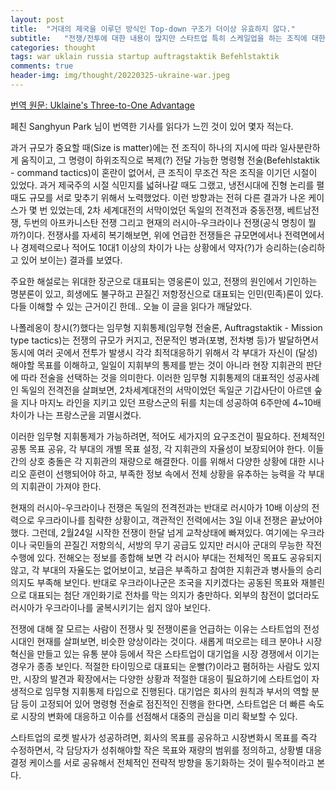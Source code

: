 ```yaml
---
layout: post
title:  "거대의 제국을 이루던 방식인 Top-down 구조가 더이상 유효하지 않다."
subtitle:   "전쟁/전투에 대한 내용이 많지만 스타트업 특히 스케일업을 하는 조직에 대한 이야기이다."
categories: thought
tags: war uklain russia startup auftragstaktik Befehlstaktik
comments: true
header-img: img/thought/20220325-ukraine-war.jpeg
---
```


[번역 원문: Uklaine's Three-to-One Advantage](https://otterletter.com/3-to-1/)
 
페친 Sanghyun Park 님이 번역한 기사를 읽다가 느낀 것이 있어 몇자 적는다. 

과거 규모가 중요할 때(Size is matter)에는 전 조직이 하나의 지시에 따라 일사분란하게 움직이고, 그 명령이 하위조직으로 복제(?) 전달 가능한 명령형 전술(Befehlstaktik - command tactics)이 혼란이 없어서, 큰 조직이 무조건 작은 조직을 이기던 시절이 있었다. 과거 제국주의 시절 식민지를 넓혀나갈 때도 그랬고, 냉전시대에 진형 논리를 펼 때도 규모를 서로 맞추기 위해서 노력했었다. 
이런 방향과는 전혀 다른 결과가 나온 케이스가 몇 번 있었는데, 2차 세계대전의 서막이었던 독일의 전격전과 중동전쟁, 베트남전쟁, 두번의 아프카니스탄 전쟁 그리고 현재의 러시아-우크라이나 전쟁(공식 명칭이 뭘까?)이다.
전쟁사를 자세히 복기해보면, 위에 언급한 전쟁들은 규모면에서나 전력면에서나 경제력으로나 적어도 10대1 이상의 차이가 나는 상황에서 약자(?)가 승리하는(승리하고 있어 보이는) 결과를 보였다.

주요한 해설로는 위대한 장군으로 대표되는 영웅론이 있고, 전쟁의 원인에서 기인하는 명분론이 있고, 희생에도 불구하고 끈질긴 저항정신으로 대표되는 인민(민족)론이 있다. 다들 이해할 수 있는 근거이긴 한데.. 오늘 이 글을 읽다가 깨달았다. 

나폴레옹이 창시(?)했다는 임무형 지휘통제(임무형 전술론, Auftragstaktik - Mission type tactics)는 전쟁의 규모가 커지고, 전문적인 병과(포병, 전차병 등)가 발달하면서 동시에 여러 곳에서 전투가 발생시 각각 최적대응하기 위해서 각 부대가 자신이 (달성)해야할 목표를 이해하고, 일일이 지휘부의 통제를 받는 것이 아니라 현장 지휘관의 판단에 따라 전술을 선택하는 것을 의미한다. 이러한 임무형 지휘통제의 대표적인 성공사례인 독일의 전격전을 살펴보면, 2차세계대전의 서막이었던 독일군 기갑사단이 아르덴 숲을 지나 마지노 라인을 지키고 있던 프랑스군의 뒤를 치는데 성공하여 6주만에 4~10배 차이가 나는 프랑스군을 괴멸시켰다. 

이러한 임무형 지휘통제가 가능하려면, 적어도 세가지의 요구조건이 필요하다. 전체적인 공통 목표 공유, 각 부대의 개별 목표 설정, 각 지휘관의 자율성이 보장되어야 한다. 이들 간의 상호 충돌은 각 지휘관의 재량으로 해결한다. 이를 위해서 다양한 상황에 대한 시나리오 훈련이 선행되어야 하고, 부족한 정보 속에서 전체 상황을 유추하는 능력을 각 부대의 지휘관이 가져야 한다. 

현재의 러시아-우크라이나 전쟁은 독일의 전격전과는 반대로 러시아가 10배 이상의 전력으로 우크라이나를 침략한 상황이고, 객관적인 전력에서는 3일 이내 전쟁은 끝났어야 했다. 그런데, 2월24일 시작한 전쟁이 한달 넘게 교착상태에 빠져있다. 여기에는 우크라이나 국민들의 끈질긴 저항의식, 서방의 무기 공급도 있지만 러시아 군대의 무능한 작전 수행에 있다. 전해오는 정보를 종합해 보면 각 러시아 부대는 전체적인 목표도 공유되지 않고, 각 부대의 자율도는 없어보이고, 보급은 부족하고 참여한 지휘관과 병사들의 승리 의지도 부족해 보인다. 반대로 우크라이나군은 조국을 지키겠다는 공동된 목표와 재블린으로 대표되는 첨단 개인화기로 전차를 막는 의지가 충만하다. 외부의 참전이 없더라도 러시아가 우크라이나를 굴복시키기는 쉽지 않아 보인다. 

전쟁에 대해 잘 모르는 사람이 전쟁사 및 전쟁이론을 언급하는 이유는 스타트업의 전성시대인 현재를 살펴보면, 비슷한 양상이라는 것이다. 새롭게 떠오르는 테크 분야나 시장 혁신을 만들고 있는 유통 분야 등에서 작은 스타트업이 대기업을 시장 경쟁에서 이기는 경우가 종종 보인다. 적절한 타이밍으로 대표되는 운빨(?)이라고 폄허하는 사람도 있지만, 시장의 발견과 확장에서는 다양한 상황과 적절한 대응이 필요하기에 스타트업이 자생적으로 임무형 지휘통제 타입으로 진행된다. 대기업은 회사의 원칙과 부서의 역할 분담 등이 고정되어 있어 명령형 전술로 점진적인 진행을 한다면, 스타트업은 더 빠른 속도로 시장의 변화에 대응하고 이슈를 선점해서 대중의 관심을 미리 확보할 수 있다. 

스타트업의 로켓 발사가 성공하려면, 회사의 목표를 공유하고 시장변화시 목표를 즉각 수정하면서, 각 담당자가 성취해야할 작은 목표와 재량의 범위를 정의하고, 상황별 대응 결정 케이스를 서로 공유해서 전체적인 전략적 방향을 동기화하는 것이 필수적이라고 본다.
